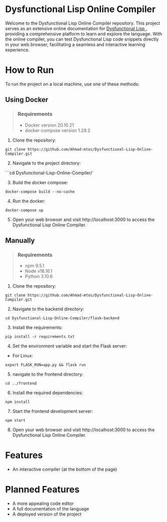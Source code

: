 # Dysfunctional Lisp Online Compiler

Welcome to the Dysfunctional Lisp Online Compiler repository. This project serves as an extensive online documentation for <a href="https://github.com/thecarrot123/Compiler"> Dysfunctional Lisp </a>, providing a comprehensive platform to learn and explore the language. With the online compiler, you can test Dysfunctional Lisp code snippets directly in your web browser, facilitating a seamless and interactive learning experience.

# How to Run

To run the project on a local machine, use one of these methods:

## Using Docker

> ### Requirements
> 
> - Docker version 20.10.21
> - docker-compose version 1.29.2

1. Clone the repository:

```git clone https://github.com/Ahmad-mtos/Dysfunctional-Lisp-Online-Compiler.git```

2. Navigate to the project directory:

```cd Dysfunctional-Lisp-Online-Compiler/`

3. Build the docker compose:

```docker-compose build --no-cache``` 

4. Run the docker:

```docker-compose up```

5. Open your web browser and visit http://localhost:3000 to access the Dysfunctional Lisp Online Compiler.

## Manually

> ### Requirements
>
> - npm 9.5.1
> - Node v18.16.1
> - Python 3.10.6

1. Clone the repository:

```git clone https://github.com/Ahmad-mtos/Dysfunctional-Lisp-Online-Compiler.git```

2. Navigate to the backend directory:

```cd Dysfunctional-Lisp-Online-Compiler/flask-backend```

3. Install the requirements:

```pip install -r requirements.txt```

4. Set the environment variable and start the Flask server: 
 - For Linux:

 ```export FLASK_RUN=app.py && flask run```

5. navigate to the frontend directory:

```cd ../frontend```

6. Install the required dependencies:

```npm install```

7. Start the frontend development server:

```npm start```

8. Open your web browser and visit http://localhost:3000 to access the Dysfunctional Lisp Online Compiler.

# Features

- An interactive compiler (at the bottom of the page)

# Planned Features

- A more appealing code editor
- A full documentation of the language
- A deployed version of the project